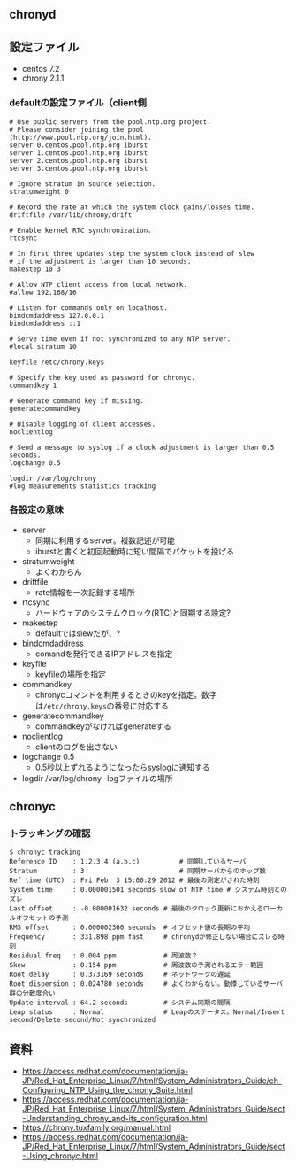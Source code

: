 ## chronyd


## 設定ファイル
- centos 7.2
- chrony 2.1.1

### defaultの設定ファイル（client側

```
# Use public servers from the pool.ntp.org project.
# Please consider joining the pool (http://www.pool.ntp.org/join.html).
server 0.centos.pool.ntp.org iburst
server 1.centos.pool.ntp.org iburst
server 2.centos.pool.ntp.org iburst
server 3.centos.pool.ntp.org iburst

# Ignore stratum in source selection.
stratumweight 0

# Record the rate at which the system clock gains/losses time.
driftfile /var/lib/chrony/drift

# Enable kernel RTC synchronization.
rtcsync

# In first three updates step the system clock instead of slew
# if the adjustment is larger than 10 seconds.
makestep 10 3

# Allow NTP client access from local network.
#allow 192.168/16

# Listen for commands only on localhost.
bindcmdaddress 127.0.0.1
bindcmdaddress ::1

# Serve time even if not synchronized to any NTP server.
#local stratum 10

keyfile /etc/chrony.keys

# Specify the key used as password for chronyc.
commandkey 1

# Generate command key if missing.
generatecommandkey

# Disable logging of client accesses.
noclientlog

# Send a message to syslog if a clock adjustment is larger than 0.5 seconds.
logchange 0.5

logdir /var/log/chrony
#log measurements statistics tracking

```

### 各設定の意味
- server
  - 同期に利用するserver。複数記述が可能
  - iburstと書くと初回起動時に短い間隔でパケットを投げる
- stratumweight
  - よくわからん
- driftfile
  - rate情報を一次記録する場所
- rtcsync
  - ハードウェアのシステムクロック(RTC)と同期する設定?
- makestep
  - defaultではslewだが、?
- bindcmdaddress
  - comandを発行できるIPアドレスを指定
- keyfile
  - keyfileの場所を指定
- commandkey
  - chronycコマンドを利用するときのkeyを指定。数字は`/etc/chrony.keys`の番号に対応する
- generatecommandkey
  - commandkeyがなければgenerateする
- noclientlog
  - clientのログを出さない
- logchange 0.5
  - 0.5秒以上ずれるようになったらsyslogに通知する
- logdir /var/log/chrony
  -logファイルの場所

## chronyc
### トラッキングの確認

```
$ chronyc tracking
Reference ID    : 1.2.3.4 (a.b.c)          # 同期しているサーバ
Stratum         : 3                        # 同期サーバからのホップ数
Ref time (UTC)  : Fri Feb  3 15:00:29 2012 # 最後の測定がされた時刻
System time     : 0.000001501 seconds slow of NTP time # システム時刻とのズレ
Last offset     : -0.000001632 seconds # 最後のクロック更新におかえるローカルオフセットの予測
RMS offset      : 0.000002360 seconds  # オフセット値の長期の平均
Frequency       : 331.898 ppm fast     # chronydが修正しない場合にズレる時刻
Residual freq   : 0.004 ppm            # 周波数？
Skew            : 0.154 ppm            # 周波数の予測されるエラー範囲
Root delay      : 0.373169 seconds     # ネットワークの遅延
Root dispersion : 0.024780 seconds     # よくわからない。動悸しているサーバ群の分散度合い
Update interval : 64.2 seconds         # システム同期の間隔
Leap status     : Normal               # Leapのステータス。Normal/Insert second/Delete second/Not synchronized
```

## 資料
- https://access.redhat.com/documentation/ja-JP/Red_Hat_Enterprise_Linux/7/html/System_Administrators_Guide/ch-Configuring_NTP_Using_the_chrony_Suite.html
- https://access.redhat.com/documentation/ja-JP/Red_Hat_Enterprise_Linux/7/html/System_Administrators_Guide/sect-Understanding_chrony_and-its_configuration.html
- https://chrony.tuxfamily.org/manual.html
- https://access.redhat.com/documentation/ja-JP/Red_Hat_Enterprise_Linux/7/html/System_Administrators_Guide/sect-Using_chronyc.html
